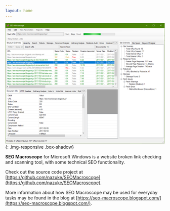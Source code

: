 ```yaml
---
layout: home
---
```


![The SEO Macroscope application window.](manual/images/application-001.png){: .img-responsive .box-shadow}

**SEO Macroscope** for Microsoft Windows is a website broken link checking and scanning tool, with some technical SEO functionality.

Check out the source code project at [https://github.com/nazuke/SEOMacroscope](https://github.com/nazuke/SEOMacroscope).

More information about how SEO Macroscope may be used for everyday tasks may be found in the blog at [https://seo-macroscope.blogspot.com/](https://seo-macroscope.blogspot.com/).
